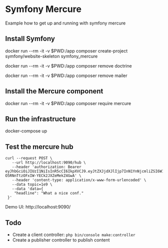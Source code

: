 # Symfony Mercure
Example how to get up and running with symfony mercure

## Install Symfony
docker run --rm -it -v $PWD:/app composer create-project symfony/website-skeleton symfony_mercure

docker run --rm -it -v $PWD:/app composer remove doctrine

docker run --rm -it -v $PWD:/app composer remove mailer

## Install the Mercure component
docker run --rm -it -v $PWD:/app composer require mercure

## Run the infrastructure
docker-compose up

## Test the mercure hub
```
curl --request POST \
   --url http://localhost:9090/hub \
   --header 'authorization: Bearer eyJhbGciOiJIUzI1NiIsInR5cCI6IkpXVCJ9.eyJtZXJjdXJlIjp7InN1YnNjcmliZSI6W10sInB1Ymxpc2giOlsiKiJdfX0.iTVjHoLv9bB-O5RNnTtzOFxIW-YECk2JXZeMekZ4GwA' \
   --header 'content-type: application/x-www-form-urlencoded' \
   --data topic=1e9 \
   --data 'data={
 	"headline": "What a nice conf."
 }'
 ```
 
 Demo UI: http://localhost:9090/

## Todo
- Create a client controller: `php bin/console make:controller`
- Create a publisher controller to publish content
